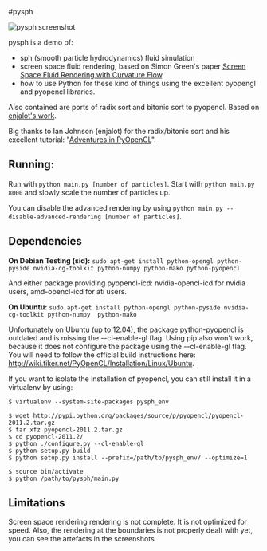 #pysph 

![pysph screenshot](https://github.com/benma/pysph/raw/master/screenshots/concat.png)

pysph is a demo of:

* sph (smooth particle hydrodynamics) fluid simulation
* screen space fluid rendering, based on Simon Green's paper [Screen Space Fluid Rendering with Curvature Flow](http://www.cs.rug.nl/~roe/publications/fluidcurvature.pdf).
* how to use Python for these kind of things using the excellent pyopengl and pyopencl libraries.

Also contained are ports of radix sort and bitonic sort to pyopencl. Based on [enjalot's work](https://github.com/enjalot/adventures_in_opencl/tree/master/experiments). 

Big thanks to Ian Johnson (enjalot) for the radix/bitonic sort and his excellent tutorial: "[Adventures in PyOpenCL](http://enja.org/2011/02/22/adventures-in-pyopencl-part-1-getting-started-with-python/)".

## Running:

Run with `python main.py [number of particles]`. Start with `python main.py 8000` and slowly scale the number of particles up.

You can disable the advanced rendering by using `python main.py --disable-advanced-rendering [number of particles]`.

## Dependencies

**On Debian Testing (sid):**
`sudo apt-get install python-opengl python-pyside nvidia-cg-toolkit python-numpy python-mako python-pyopencl`

And either package providing pyopencl-icd: nvidia-opencl-icd for nvidia users, amd-opencl-icd for ati users.

**On Ubuntu:**
`sudo apt-get install python-opengl python-pyside nvidia-cg-toolkit python-numpy  python-mako`

Unfortunately on Ubuntu (up to 12.04), the package python-pyopencl is outdated and is missing the --cl-enable-gl flag.
Using pip also won't work, because it does not configure the package using the --cl-enable-gl flag. 
You will need to follow the official build instructions here: http://wiki.tiker.net/PyOpenCL/Installation/Linux/Ubuntu.

If you want to isolate the installation of pyopencl, you can still install it in a virtualenv by using:

```
$ virtualenv --system-site-packages pysph_env

$ wget http://pypi.python.org/packages/source/p/pyopencl/pyopencl-2011.2.tar.gz
$ tar xfz pyopencl-2011.2.tar.gz
$ cd pyopencl-2011.2/
$ python ./configure.py --cl-enable-gl
$ python setup.py build
$ python setup.py install --prefix=/path/to/pysph_env/ --optimize=1 

$ source bin/activate
$ python /path/to/pysph/main.py
```
## Limitations

Screen space rendering rendering is not complete. It is not optimized for speed. 
Also, the rendering at the boundaries is not properly dealt with yet, you can see the artefacts in the screenshots.